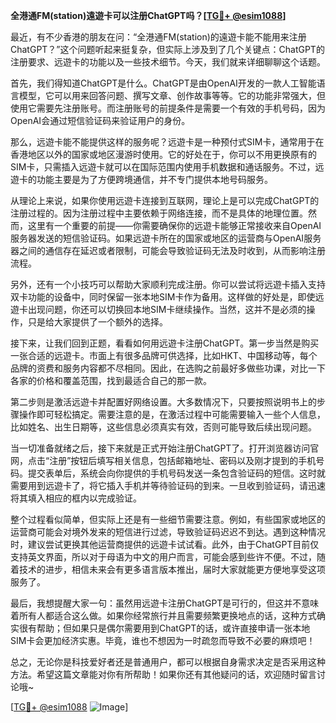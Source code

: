 **全港通FM(station)遠遊卡可以注册ChatGPT吗？[[TG💪+ @esim1088](https://t.me/s/esim1088)]**

最近，有不少香港的朋友在问：“全港通FM(station)的遠遊卡能不能用来注册ChatGPT？”这个问题听起来挺复杂，但实际上涉及到了几个关键点：ChatGPT的注册要求、远遊卡的功能以及一些技术细节。今天，我们就来详细聊聊这个话题。

首先，我们得知道ChatGPT是什么。ChatGPT是由OpenAI开发的一款人工智能语言模型，它可以用来回答问题、撰写文章、创作故事等等。它的功能非常强大，但使用它需要先注册账号。而注册账号的前提条件是需要一个有效的手机号码，因为OpenAI会通过短信验证码来验证用户的身份。

那么，远遊卡能不能提供这样的服务呢？远遊卡是一种预付式SIM卡，通常用于在香港地区以外的国家或地区漫游时使用。它的好处在于，你可以不用更换原有的SIM卡，只需插入远遊卡就可以在国际范围内使用手机数据和通话服务。不过，远遊卡的功能主要是为了方便跨境通信，并不专门提供本地号码服务。

从理论上来说，如果你使用远遊卡连接到互联网，理论上是可以完成ChatGPT的注册过程的。因为注册过程中主要依赖于网络连接，而不是具体的地理位置。然而，这里有一个重要的前提——你需要确保你的远遊卡能够正常接收来自OpenAI服务器发送的短信验证码。如果远遊卡所在的国家或地区的运营商与OpenAI服务器之间的通信存在延迟或者限制，可能会导致验证码无法及时收到，从而影响注册流程。

另外，还有一个小技巧可以帮助大家顺利完成注册。你可以尝试将远遊卡插入支持双卡功能的设备中，同时保留一张本地SIM卡作为备用。这样做的好处是，即使远遊卡出现问题，你还可以切换回本地SIM卡继续操作。当然，这并不是必须的操作，只是给大家提供了一个额外的选择。

接下来，让我们回到正题，看看如何用远遊卡注册ChatGPT。第一步当然是购买一张合适的远遊卡。市面上有很多品牌可供选择，比如HKT、中国移动等，每个品牌的资费和服务内容都不尽相同。因此，在选购之前最好多做些功课，对比一下各家的价格和覆盖范围，找到最适合自己的那一款。

第二步则是激活远遊卡并配置好网络设置。大多数情况下，只要按照说明书上的步骤操作即可轻松搞定。需要注意的是，在激活过程中可能需要输入一些个人信息，比如姓名、出生日期等，这些信息必须真实有效，否则可能导致后续出现问题。

当一切准备就绪之后，接下来就是正式开始注册ChatGPT了。打开浏览器访问官网，点击“注册”按钮后填写相关信息，包括邮箱地址、密码以及刚才提到的手机号码。提交表单后，系统会向你提供的手机号码发送一条包含验证码的短信。这时就需要用到远遊卡了，将它插入手机并等待验证码的到来。一旦收到验证码，请迅速将其填入相应的框内以完成验证。

整个过程看似简单，但实际上还是有一些细节需要注意。例如，有些国家或地区的运营商可能会对境外发来的短信进行过滤，导致验证码迟迟不到达。遇到这种情况时，建议尝试更换其他运营商提供的远遊卡试试看。此外，由于ChatGPT目前仅支持英文界面，所以对于母语为中文的用户而言，可能会感到些许不便。不过，随着技术的进步，相信未来会有更多语言版本推出，届时大家就能更方便地享受这项服务了。

最后，我想提醒大家一句：虽然用远遊卡注册ChatGPT是可行的，但这并不意味着所有人都适合这么做。如果你经常旅行并且需要频繁更换地点的话，这种方式确实很有帮助；但如果只是偶尔需要用到ChatGPT的话，或许直接申请一张本地SIM卡会更加经济实惠。毕竟，谁也不想因为一时疏忽而导致不必要的麻烦吧！

总之，无论你是科技爱好者还是普通用户，都可以根据自身需求决定是否采用这种方法。希望这篇文章能对你有所帮助！如果你还有其他疑问的话，欢迎随时留言讨论哦~

[[TG💪+ @esim1088](https://t.me/s/esim1088) ![Image](https://i.postimg.cc/4NQfJmqS/Snipaste-2025-05-13-00-14-12.png)]